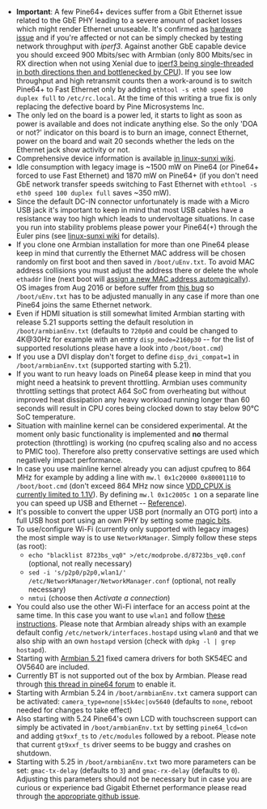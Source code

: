 - **Important**: A few Pine64+ devices suffer from a Gbit Ethernet issue related to the GbE PHY leading to a severe amount of packet losses which might render Ethernet unuseable. It's confirmed as [hardware issue](http://forum.pine64.org/showthread.php?tid=835&pid=19773#pid19773) and if you're affected or not can be simply checked by testing network throughput with *iperf3*. Against another GbE capable device you should exceed 900 Mbits/sec with Armbian (only 800 Mbits/sec in RX direction when not using Xenial due to [iperf3 being single-threaded in both directions then and bottlenecked by CPU](https://forum.armbian.com/topic/1917-armbian-running-on-pine64-and-other-a64h5-devices/?p=14673)). If you see low throughput and high retransmit counts then a work-around is to switch Pine64+ to Fast Ethernet only by adding `ethtool -s eth0 speed 100 duplex full` to `/etc/rc.local`. At the time of this writing a true fix is only replacing the defective board by Pine Microsystems Inc.
- The only led on the board is a power led, it starts to light as soon as power is available and does not indicate anything else. So the only 'DOA or not?' indicator on this board is to burn an image, connect Ethernet, power on the board and wait 20 seconds whether the leds on the Ethernet jack show activity or not.
- Comprehensive device information is available [in linux-sunxi wiki](http://linux-sunxi.org/Pine64).
- Idle consumption with legacy image is ~1500 mW on Pine64 (or Pine64+ forced to use Fast Ethernet) and 1870 mW on Pine64+ (if you don't need GbE network transfer speeds switching to Fast Ethernet with `ethtool -s eth0 speed 100 duplex full` saves ~350 mW).
- Since the default DC-IN connector unfortunately is made with a Micro USB jack it's important to keep in mind that most USB cables have a resistance way too high which leads to undervoltage situations. In case you run into stability problems please power your Pine64(+) through the Euler pins (see [linux-sunxi wiki](http://linux-sunxi.org/File:Pine64_Powered_through_Euler_Connector.jpg) for details).
- If you clone one Armbian installation for more than one Pine64 please keep in mind that currently the Ethernet MAC address will be chosen randomly on first boot and then saved in `/boot/uEnv.txt`. To avoid MAC address collisions you must adjust the address there or delete the whole `ethaddr` line (next boot will [assign a new MAC address automagically](https://github.com/igorpecovnik/lib/blob/54070358c28d5e88f14305f2e8d179875e5b2e5e/scripts/firstrun#L411-L414)). OS images from Aug 2016 or before suffer from [this bug](https://github.com/longsleep/linux-pine64/commit/58636d53c21e1ee31e98bb971ebf95ebf44d6f2a) so `/boot/uEnv.txt` has to be adjusted manually in any case if more than one Pine64 joins the same Ethernet network.
- Even if HDMI situation is still somewhat limited Armbian starting with release 5.21 supports setting the default resolution in `/boot/armbianEnv.txt` (defaults to `720p60` and could be changed to 4K@30Hz for example with an entry `disp_mode=2160p30` -- for the list of supported resolutions please have a look into `/boot/boot.cmd`)
- If you use a DVI display don't forget to define `disp_dvi_compat=1` in `/boot/armbianEnv.txt` (supported starting with 5.21).
- If you want to run heavy loads on Pine64 please keep in mind that you might need a heatsink to prevent throttling. Armbian uses community throttling settings that protect A64 SoC from overheating but without improved heat dissipation any heavy workload running longer than 60 seconds will result in CPU cores being clocked down to stay below 90°C SoC temperature.
- Situation with mainline kernel can be considered experimental. At the moment only basic functionality is implemented and **no** thermal protection (throttling) is working (no cpufreq scaling also and no access to PMIC too). Therefore also pretty conservative settings are used which negatively impact performance.
- In case you use mainline kernel already you can adjust cpufreq to 864 MHz for example by adding a line with `mw.l 0x1c20000 0x80001110` to `/boot/boot.cmd` (don't exceed 864 MHz now since [VDD_CPUX is currently limited to 1.1V](http://linux-sunxi.org/Pine64#CPU_clock_speed_limit)). By defining `mw.l 0x1c2005c 1` on a separate line you can speed up USB and Ethernet -- [Reference](https://forum.armbian.com/topic/1917-armbian-running-on-pine64-and-other-a64h5-devices/?p=15225)).
- It's possible to convert the upper USB port (normally an OTG port) into a full USB host port using an own PHY by setting some [magic bits](https://irclog.whitequark.org/linux-sunxi/2016-09-06#17478535;).
- To use/configure Wi-Fi (currently only supported with legacy images) the most simple way is to use `NetworkManager`. Simply follow these steps (as root): 
  - `echo "blacklist 8723bs_vq0" >/etc/modprobe.d/8723bs_vq0.conf` (optional, not really necessary)
  - `sed -i 's/p2p0/p2p0,wlan1/' /etc/NetworkManager/NetworkManager.conf` (optional, not really necessary)
  - `nmtui` (choose then *Activate a connection*)
- You could also use the other Wi-Fi interface for an access point at the same time. In this case you want to use `wlan1` and follow [these instructions](https://help.ubuntu.com/community/WifiDocs/WirelessAccessPoint). Please note that Armbian already ships with an example default config `/etc/network/interfaces.hostapd` using `wlan0` and that we also ship with an own `hostapd` version (check with `dpkg -l | grep hostapd`).
- Starting with [Armbian 5.21](https://github.com/igorpecovnik/lib/commit/04e6a4d76ad71a9f2117ae8b07c41617bfcb1eae) fixed camera drivers for both SK54EC and OV5640 are included.
- Currently BT is not supported out of the box by Armbian. Please read through [this thread in pine64 forum](http://forum.pine64.org/showthread.php?tid=2248&pid=21412#pid21412) to enable it.
- Starting with Armbian 5.24 in `/boot/armbianEnv.txt` camera support can be activated: `camera_type=none|s5k4ec|ov5640` (defaults to `none`, reboot needed for changes to take effect)
- Also starting with 5.24 Pine64's own LCD with touchscreen support can simply be activated in `/boot/armbianEnv.txt` by setting `pine64_lcd=on` and adding `gt9xxf_ts` to `/etc/modules` followed by a reboot. Please note that current `gt9xxf_ts` driver seems to be buggy and crashes on shutdown.
- Starting with 5.25 in `/boot/armbianEnv.txt` two more parameters can be set: `gmac-tx-delay` (defaults to `3`) and `gmac-rx-delay` (defaults to `0`). Adjusting this parameters should not be necessary but in case you are curious or experience bad Gigabit Ethernet performance please read through [the appropriate github issue](https://github.com/igorpecovnik/lib/issues/546).
